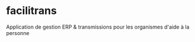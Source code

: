 # facilitrans
Application de gestion ERP &amp; transmissions pour les organismes d'aide à la personne
